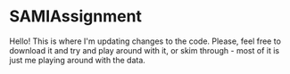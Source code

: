 # SAMIAssignment

Hello! This is where I'm updating changes to the code.
Please, feel free to download it and try and play around with it, or skim through - most of it is just me playing around with the data.
